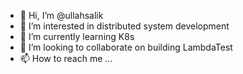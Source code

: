 - 👋 Hi, I’m @ullahsalik
- 👀 I’m interested in distributed system development
- 🌱 I’m currently learning K8s
- 💞️ I’m looking to collaborate on building LambdaTest
- 📫 How to reach me ...

<!---
ullahsalik/ullahsalik is a ✨ special ✨ repository because its `README.md` (this file) appears on your GitHub profile.
You can click the Preview link to take a look at your changes.
--->
